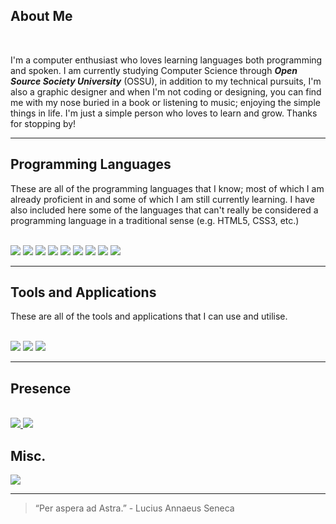 ## **About Me**

<br>

I'm a computer enthusiast who loves learning languages both programming and spoken. I am currently studying Computer Science through ***Open Source Society University*** (OSSU), in addition to my technical pursuits, I'm also a graphic designer and when I'm not coding or designing, you can find me with my nose buried in a book or listening to music; enjoying the simple things in life. I'm just a simple person who loves to learn and grow. Thanks for stopping by!

---

## **Programming Languages**

These are all of the programming languages that I know; most of which I am already proficient in and some of which I am still currently learning. I have also included here some of the languages that can't really be considered a programming language in a traditional sense (e.g. HTML5, CSS3, etc.)

<br>

<div>
  <img src="https://img.shields.io/badge/-HTML5-E34F26?logo=html5&logoColor=white&style=for-the-badge" style="display: inline-block; pointer-events: none;">
  <img src="https://img.shields.io/badge/-CSS3-1572B6?logo=css3&logoColor=white&style=for-the-badge" style="display: inline-block; pointer-events: none;">
  <img src="https://img.shields.io/badge/-markdown-000000?logo=markdown&logoColor=white&style=for-the-badge" style="display: inline-block; pointer-events: none;">
  <img src="https://img.shields.io/badge/-lua-2C2D72?logo=lua&logoColor=white&style=for-the-badge" style="display: inline-block; pointer-events: none;">
  <img src="https://img.shields.io/badge/-python-3776AB?logo=python&logoColor=white&style=for-the-badge" style="display: inline-block; pointer-events: none;">
  <img src="https://img.shields.io/badge/-go-00ADD8?logo=go&logoColor=white&style=for-the-badge" style="display: inline-block; pointer-events: none;">
  <img src="https://img.shields.io/badge/-csharp-512BD4?logo=csharp&logoColor=white&style=for-the-badge" style="display: inline-block; pointer-events: none;">
  <img src="https://img.shields.io/badge/-latex-008080?logo=latex&logoColor=white&style=for-the-badge" style="display: inline-block; pointer-events: none;">
  <img src="https://img.shields.io/badge/-cplusplus-A8B9CC?logo=cplusplus&logoColor=white&style=for-the-badge" style="display: inline-block; pointer-events: none;">
</div>

---

## **Tools and Applications**

These are all of the tools and applications that I can use and utilise.

<br>

<div>
  <img src="https://img.shields.io/badge/-adobephotoshop-31A8FF?logo=adobephotoshop&logoColor=white&style=for-the-badge" style="display: inline-block; pointer-events: none;">
  <img src="https://img.shields.io/badge/-microsoftword-2B579A?logo=microsoftword&logoColor=white&style=for-the-badge" style="display: inline-block; pointer-events: none;">
  <img src="https://img.shields.io/badge/-adobelightroom-31A8FF?logo=adobelightroom&logoColor=white&style=for-the-badge" style="display: inline-block; pointer-events: none;">
</div>

---

## **Presence**

<br>

<!--
[![FreeCodeCamp Badge](https://img.shields.io/badge/FreeCodeCamp-0A0A23?logo=freeCodeCamp&style=for-the-badge)](https://www.freecodecamp.org/aevanjohnn)
-->

<div>
<a href="https://www.freecodecamp.org/aevanjohnn">
  <img src="https://img.shields.io/badge/FreeCodeCamp-0A0A23?logo=freeCodeCamp&style=for-the-badge" style="display: inline-block;"/>
</a>
<a href="https://www.linkedin.com/in/aevanjohnn/">
  <img src="https://img.shields.io/badge/-linkedin-0A66C2?logo=linkedin&logoColor=white&style=for-the-badge" style="display: inline-block;"/>
</a>
</div>

## Misc.

<div>
<img src="https://img.shields.io/badge/-git-F05032?logo=git&logoColor=white&style=for-the-badge" style="display: inline-block;">
</div>

---

> “Per aspera ad Astra.” - Lucius Annaeus Seneca


<!--
**aevanjohnn/aevanjohnn** is a ✨ _special_ ✨ repository because its `README.md` (this file) appears on your GitHub profile.

Here are some ideas to get you started:

- 🔭 I’m currently working on ...
- 🌱 I’m currently learning ...
- 👯 I’m looking to collaborate on ...
- 🤔 I’m looking for help with ...
- 💬 Ask me about ...
- 📫 How to reach me: ...
- 😄 Pronouns: ...
- ⚡ Fun fact: ...
-->
